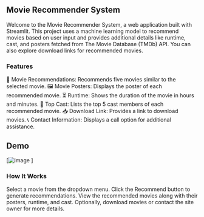 ## Movie Recommender System
Welcome to the Movie Recommender System, a web application built with Streamlit. This project uses a machine learning model to recommend movies based on user input and provides additional details like runtime, cast, and posters fetched from The Movie Database (TMDb) API. You can also explore download links for recommended movies.

### Features
🎥 Movie Recommendations: Recommends five movies similar to the selected movie.
🖼️ Movie Posters: Displays the poster of each recommended movie.
⏳ Runtime: Shows the duration of the movie in hours and minutes.
🌟 Top Cast: Lists the top 5 cast members of each recommended movie.
📥 Download Link: Provides a link to download movies.
📞 Contact Information: Displays a call option for additional assistance.
## Demo
[![image](https://github.com/user-attachments/assets/e0ff3cd8-e293-4be5-a7d7-0daa3a92d821)
]

### How It Works
Select a movie from the dropdown menu.
Click the Recommend button to generate recommendations.
View the recommended movies along with their posters, runtime, and cast.
Optionally, download movies or contact the site owner for more details.
